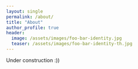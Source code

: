 ```yaml
---
layout: single
permalink: /about/
title: "About"
author_profile: true
header:
  image: /assets/images/foo-bar-identity.jpg
  teaser: /assets/images/foo-bar-identity-th.jpg
---
```


Under construction :))